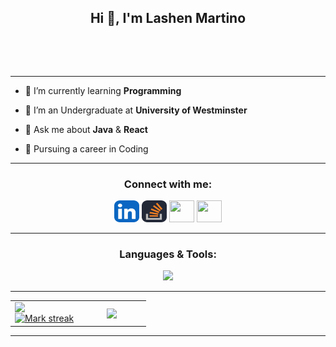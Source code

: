 <h2 align="center">Hi 👋, I'm Lashen Martino</h2>
<p align="center"> <img src = "https://github.com/7oSkaaa/7oSkaaa/blob/main/Images/about_me.gif?raw=true" width = 75px alt="" /> </p>

<p align="left"> <img src="https://komarev.com/ghpvc/?username=lashen1227&label=Profile%20views&color=1E3A8A&style=flat" alt="" /> </p>

---

<img width="42%" align="right" alt="" src="https://raw.githubusercontent.com/onimur/.github/master/.resources/git-header.svg" />

- 🌱 I’m currently learning **Programming**

- 🤝 I’m an Undergraduate at **University of Westminster**

- 💬 Ask me about **Java** & **React**

- 🚀 Pursuing a career in Coding

---

<h3 align="center">Connect with me:</h3>
<p align="center">
<a href="https://linkedin.com/in/lashen-martino" target="_blank"><img src="https://github.com/tandpfun/skill-icons/blob/main/icons/LinkedIn.svg" height="35" width="40" /></a>
<a href="https://stackoverflow.com/users/23076639" target="_blank"><img src="https://github.com/tandpfun/skill-icons/blob/main/icons/StackOverflow-Dark.svg" height="35" width="40"/></a>
<a href="https://www.behance.net/lashenmartino" target="_blank"><img src="https://raw.githubusercontent.com/rahuldkjain/github-profile-readme-generator/master/src/images/icons/Social/behance.svg" height="35" width="40" /></a>
<a href="https://medium.com/@lashenmartino" target="_blank"><img src="https://github.com/user-attachments/assets/41aaa46e-5f40-43b2-94cd-c384c8438b1b" height="35" width="40" /></a>
</p>

---

<h3 align="center">Languages & Tools:</h3>
<p align="center">
<a href="https://skillicons.dev" target="_blank"><img class="item" src="https://skillicons.dev/icons?i=react,java,spring,html,css,sass,js,ts,nodejs,expressjs,mysql,mongodb,git,py,selenium,tailwindcss,bootstrap,mui,figma,postman&theme=dark&perline=10"/</a> 
</p>

---

<table align="center">
  <tr border="none">
    <td width="50%" align="center">
      <img  align="left"  src="https://github-readme-stats.vercel.app/api?username=lashen1227&theme=tokyonight&show_icons=true&count_private=true&hide_border=false" />
      <br>
      <img  alt="Mark streak" src="https://github-readme-streak-stats.herokuapp.com/?user=lashen1227&theme=tokyonight&hide_border=false" /> 
    </td>
      
   <td width="50%" align="center">
    <img  align="center"  src="https://github-readme-stats.anuraghazra1.vercel.app/api/top-langs/?username=lashen1227&theme=tokyonight&hide_border=false&no-bg=true&no-frame=true&langs_count=6"/>
   </td>
  </tr>
</table>

---

<img src="https://github.com/Anmol-Baranwal/Cool-GIFs-For-GitHub/assets/74038190/d48893bd-0757-481c-8d7e-ba3e163feae7" alt="" />
